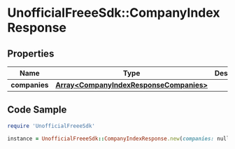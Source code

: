 # UnofficialFreeeSdk::CompanyIndexResponse

## Properties

Name | Type | Description | Notes
------------ | ------------- | ------------- | -------------
**companies** | [**Array&lt;CompanyIndexResponseCompanies&gt;**](CompanyIndexResponseCompanies.md) |  | 

## Code Sample

```ruby
require 'UnofficialFreeeSdk'

instance = UnofficialFreeeSdk::CompanyIndexResponse.new(companies: null)
```


